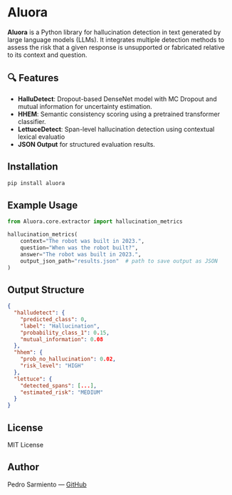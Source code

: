 # Aluora

**Aluora** is a Python library for hallucination detection in text generated by large language models (LLMs). It integrates multiple detection methods to assess the risk that a given response is unsupported or fabricated relative to its context and question.

## 🔍 Features

-  **HalluDetect**: Dropout-based DenseNet model with MC Dropout and mutual information for uncertainty estimation.
-  **HHEM**: Semantic consistency scoring using a pretrained transformer classifier.
-  **LettuceDetect**: Span-level hallucination detection using contextual lexical evaluatio
-  **JSON Output** for structured evaluation results.

##  Installation
```bash
pip install aluora
```

##  Example Usage
```python
from Aluora.core.extractor import hallucination_metrics

hallucination_metrics(
    context="The robot was built in 2023.",
    question="When was the robot built?",
    answer="The robot was built in 2023.",
    output_json_path="results.json"  # path to save output as JSON
)
```

##  Output Structure
```json
{
  "halludetect": {
    "predicted_class": 0,
    "label": "Hallucination",
    "probability_class_1": 0.15,
    "mutual_information": 0.08
  },
  "hhem": {
    "prob_no_hallucination": 0.02,
    "risk_level": "HIGH"
  },
  "lettuce": {
    "detected_spans": [...],
    "estimated_risk": "MEDIUM"
  }
}
```

## License
MIT License

## Author
Pedro Sarmiento — [GitHub](https://github.com/Pedro-Sarmiento)
